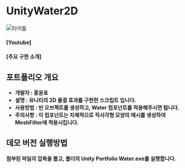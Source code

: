 # UnityWater2D
![타이틀](https://github.com/yunpu1004/UnityWater2D/assets/53960432/1662ccea-4072-4db2-a1d2-648d697f696b)

<h4 align="left"><b>[Youtube]
<h4 align="left"><b>[주요 구현 소개] 

## 포트폴리오 개요
- **개발자 :** 홍윤표
- **설명 :** 유니티의 2D 물결 효과를 구현한 스크립트 입니다.
- **사용방법 :** 빈 오브젝트를 생성하고, Water 컴포넌트를 적용해주시면 됩니다.
- **주의사항 :** 이 컴포넌트는 자체적으로 직사각형 모양의 메시를 생성하여 MeshFilter에 적용시킵니다. 

## 데모 버전 실행방법 
첨부된 파일의 압축을 풀고, 폴더의 Unity Portfolio Water.exe를 실행합니다.
